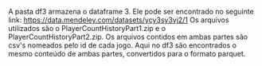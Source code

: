 A pasta df3 armazena o dataframe 3. Ele pode ser encontrado no seguinte link: https://data.mendeley.com/datasets/ycy3sy3vj2/1 
Os arquivos utilizados são o PlayerCountHistoryPart1.zip e o PlayerCountHistoryPart2.zip.
Os arquivos contidos em ambas partes são csv's nomeados pelo id de cada jogo. Aqui no df3 são encontrados o mesmo conteúdo de ambas partes, convertidos para o formato parquet.
